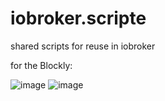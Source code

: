 # iobroker.scripte
shared scripts for reuse in iobroker


for the Blockly:

![image](https://user-images.githubusercontent.com/10401681/173190797-513ad167-cba0-4f0b-a823-64442c71fce4.png)
![image](https://user-images.githubusercontent.com/10401681/173190808-6babaca0-e1d4-4f16-99bb-baf92b98b381.png)
